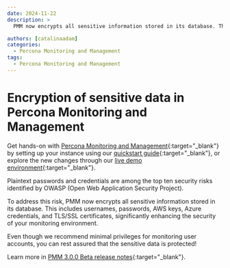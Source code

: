 ```yaml
---
date: 2024-11-22
description: >
  PMM now encrypts all sensitive information stored in its database. This includes usernames, passwords, AWS keys, Azure credentials, and TLS/SSL certificates, significantly enhancing the security of your monitoring environment. 

authors: [catalinaadam]
categories:
  - Percona Monitoring and Management
tags:
  - Percona Monitoring and Management
---
```


# Encryption of sensitive data in Percona Monitoring and Management

<!-- more -->

Get hands-on with [Percona Monitoring and Management](https://docs.percona.com/percona-monitoring-and-management/index.html){:target="_blank"} by setting up your instance using our [quickstart guide](https://docs.percona.com/percona-monitoring-and-management/quickstart/index.html){:target="_blank"}, or explore the new changes through our [live demo environment](https://pmmdemo.percona.com){:target="_blank"}.


Plaintext passwords and credentials are among the top ten security risks identified by OWASP (Open Web Application Security Project).

To address this risk, PMM now encrypts all sensitive information stored in its database. This includes usernames, passwords, AWS keys, Azure credentials, and TLS/SSL certificates, significantly enhancing the security of your monitoring environment.

Even though we recommend minimal privileges for monitoring user accounts, you can rest assured that the sensitive data is protected! 

Learn more in [PMM 3.0.0 Beta release notes](https://pmm-doc-3-0.onrender.com/release-notes/3.0.0_Beta.html#encryption-of-sensitive-data){:target="_blank"}.
